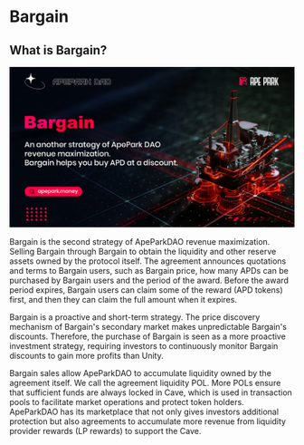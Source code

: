 # Bargain

## What is Bargain?

![](../.gitbook/assets/Bargain.jpg)

Bargain is the second strategy of ApeParkDAO revenue maximization. Selling Bargain through Bargain to obtain the liquidity and other reserve assets owned by the protocol itself. The agreement announces quotations and terms to Bargain users, such as Bargain price, how many APDs can be purchased by Bargain users and the period of the award. Before the award period expires, Bargain users can claim some of the reward (APD tokens) first, and then they can claim the full amount when it expires.

Bargain is a proactive and short-term strategy. The price discovery mechanism of Bargain's secondary market makes unpredictable Bargain's discounts. Therefore, the purchase of Bargain is seen as a more proactive investment strategy, requiring investors to continuously monitor Bargain discounts to gain more profits than Unity.

Bargain sales allow ApeParkDAO to accumulate liquidity owned by the agreement itself. We call the agreement liquidity POL. More POLs ensure that sufficient funds are always locked in Cave, which is used in transaction pools to facilitate market operations and protect token holders. ApeParkDAO has its marketplace that not only gives investors additional protection but also agreements to accumulate more revenue from liquidity provider rewards (LP rewards) to support the Cave.


